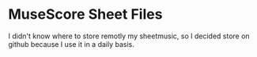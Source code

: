 # MuseScore Sheet Files

I didn't know where to store remotly my sheetmusic, so I decided store on github because I use it in a daily basis.
